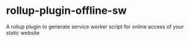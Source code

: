 # rollup-plugin-offline-sw
A rollup plugin to generate service worker script for online access of your static website 
